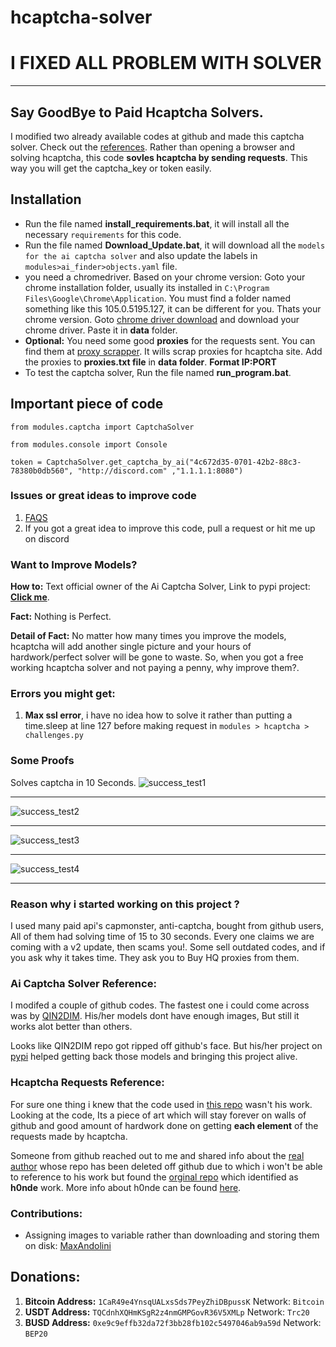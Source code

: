 # hcaptcha-solver

# I FIXED ALL PROBLEM WITH SOLVER 
-------------------

## Say GoodBye to Paid Hcaptcha Solvers.
I modified two already available codes at github and made this captcha solver. Check out the [references](https://github.com/kokiez/hcaptcha-solver#ai-captcha-solver-reference).
Rather than opening a browser and solving hcaptcha, this code **sovles hcaptcha by sending requests**. This way you will get the captcha_key or token easily.

## Installation
- Run the file named **install_requirements.bat**, it will install all the necessary `requirements` for this code.
- Run the file named **Download_Update.bat**, it will download all the `models for the ai captcha solver` and also update the labels in `modules>ai_finder>objects.yaml` file.
- you need a chromedriver. Based on your chrome version:
       Goto your chrome installation folder, usually its installed in `C:\Program Files\Google\Chrome\Application`. You must find a folder named something like this 105.0.5195.127, it can be different for you. Thats your chrome version. 
	   Goto [chrome driver download](https://chromedriver.chromium.org/downloads "chrome driver download") and download your chrome driver. Paste it in **data** folder.
- **Optional:** You need some good **proxies** for the requests sent. You can find them at [proxy scrapper](https://github.com/kokiez/hcaptcah-proxy-scraper-checker "proxy scrapper"). It wills scrap proxies for hcaptcha site. Add the proxies to **proxies.txt file** in **data folder**. **Format IP:PORT**
- To test the captcha solver, Run the file named **run_program.bat**.


## Important piece of code
`from modules.captcha import CaptchaSolver`

`from modules.console import Console`

`token = CaptchaSolver.get_captcha_by_ai("4c672d35-0701-42b2-88c3-78380b0db560", "http://discord.com" ,"1.1.1.1:8080")`

### Issues or great ideas to improve code
1. [FAQS](https://github.com/kokiez/hcaptcha-solver/issues?q=is%3Aissue+is%3Aclosed)
2. If you got a great idea to improve this code, pull a request or hit me up on discord

### Want to Improve Models?
**How to:** Text official owner of the Ai Captcha Solver, Link to pypi project: **[Click me](https://pypi.org/project/hcaptcha-challenger/)**.

**Fact:** Nothing is Perfect.

**Detail of Fact:** No matter how many times you improve the models, hcaptcha will add another single picture and your hours of hardwork/perfect solver will be gone to waste. So, when you got a free working hcaptcha solver and not paying a penny, why improve them?.

### Errors you might get:
1. **Max ssl error**, i have no idea how to solve it rather than putting a time.sleep at line 127 before making request in `modules > hcaptcha > challenges.py`

### Some Proofs
Solves captcha in 10 Seconds.
![success_test1](https://user-images.githubusercontent.com/105941365/190708068-4bb95bdd-b6a2-41a6-9e9b-244cdc69c181.png)

------------

![success_test2](1.png)

------------

![success_test3](2.png)

------------

![success_test4](3.png)

------------

### Reason why i started working on this project ?
I used many paid api's capmonster, anti-captcha, bought from github users, All of them had solving time of 15 to 30 seconds. Every one claims we are coming with a v2 update, then scams you!. Some sell outdated codes, and if you ask why it takes time. They ask you to Buy HQ proxies from them.

### Ai Captcha Solver Reference:
I modifed a couple of github codes. The fastest one i could come across was by [QIN2DIM](https://github.com/QIN2DIM/hcaptcha-challenger  "this one"). 
His/her models dont have enough images, But still it works alot better than others. 

Looks like QIN2DIM repo got ripped off github's face. But his/her project on [pypi](https://pypi.org/project/hcaptcha-challenger/) helped getting back those models and bringing this project alive.

### Hcaptcha Requests Reference:
For sure one thing i knew that the code used in [this repo](https://github.com/imvast/Discord-Account-Creator  "this repo") wasn't his work. 
Looking at the code, Its a piece of art which will stay forever on walls of github and good amount of hardwork done on getting **each element** of the requests made by hcaptcha. 

Someone from github reached out to me and shared info about the [real author](https://github.com/h0nde/  "real author") whose repo has been deleted off github due to which i won't be able to reference to his work but found the [orginal repo](https://github.com/AcierP/py-hcaptcha  "orginal repo")  which identified as **h0nde** work. More info about h0nde can be found [here](https://www.reddit.com/r/discordapp/comments/nuz8jj/so_h0nde_has_made_an_account_using_your_email/).


### Contributions:
- Assigning images to variable rather than downloading and storing them on disk: [MaxAndolini](https://github.com/MaxAndolini "MaxAndolini")

## Donations:

1. **Bitcoin Address:** `1CaR49e4YnsqUALxsSds7PeyZhiDBpussK` Network: `Bitcoin`
2. **USDT Address:** `TQCdnhXQHmKSgR2z4nmGMPGovR36V5XMLp` Network: `Trc20`
3. **BUSD Address:** `0xe9c9effb32da72f3bb28fb102c5497046ab9a59d` Network: `BEP20`
